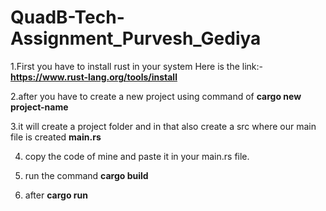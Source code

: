 # QuadB-Tech-Assignment_Purvesh_Gediya

1.First you have to install rust in your system Here is the link:- **https://www.rust-lang.org/tools/install**

2.after you have to create a new project using command of **cargo new project-name**

3.it will create a project folder and in that also create a src where our main file is created **main.rs**

4. copy the code of mine and paste it in your main.rs file.

5. run the command **cargo build**

6. after **cargo run**
